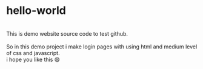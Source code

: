 # hello-world
<br>
This is demo website source code to test github.
<br><br>
So in this demo project i make login pages with using html and medium level of css and javascript. 
<br>
i hope you like this &#128516;
<img scr="Login-pages.png" width: 50%; >
